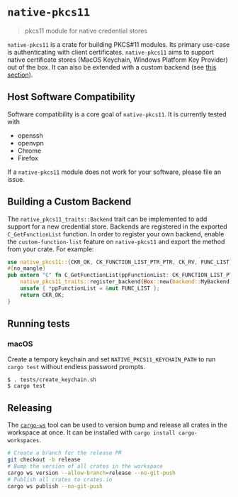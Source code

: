 # `native-pkcs11`

> pkcs11 module for native credential stores

`native-pkcs11` is a crate for building PKCS#11 modules. Its primary use-case is
authenticating with client certificates. `native-pkcs11` aims to support native
certificate stores (MacOS Keychain, Windows Platform Key Provider) out of the
box. It can also be extended with a custom backend (see
[this section](#building-a-custom-backend)).

## Host Software Compatibility

Software compatibility is a core goal of `native-pkcs11`. It is currently tested
with

- openssh
- openvpn
- Chrome
- Firefox

If a `native-pkcs11` module does not work for your software, please file an
issue.

## Building a Custom Backend

The `native_pkcs11_traits::Backend` trait can be implemented to add support for
a new credential store. Backends are registered in the exported
`C_GetFunctionList` function. In order to register your own backend, enable the
`custom-function-list` feature on `native-pkcs11` and export the method from
your crate. For example:

```rs
use native_pkcs11::{CKR_OK, CK_FUNCTION_LIST_PTR_PTR, CK_RV, FUNC_LIST};
#[no_mangle]
pub extern "C" fn C_GetFunctionList(ppFunctionList: CK_FUNCTION_LIST_PTR_PTR) -> CK_RV {
    native_pkcs11_traits::register_backend(Box::new(backend::MyBackend {}));
    unsafe { *ppFunctionList = &mut FUNC_LIST };
    return CKR_OK;
}
```

## Running tests

### macOS

Create a tempory keychain and set `NATIVE_PKCS11_KEYCHAIN_PATH` to run `cargo test` without endless password prompts.
```
$ . tests/create_keychain.sh
$ cargo test
```

## Releasing

The [`cargo-ws`](https://github.com/pksunkara/cargo-workspaces) tool can be used
to version bump and release all crates in the workspace at once. It can be
installed with `cargo install cargo-workspaces`.

```bash
# Create a branch for the release PR
git checkout -b release
# Bump the version of all crates in the workspace
cargo ws version --allow-branch=release --no-git-push
# Publish all crates to crates.io
cargo ws publish --no-git-push
```
